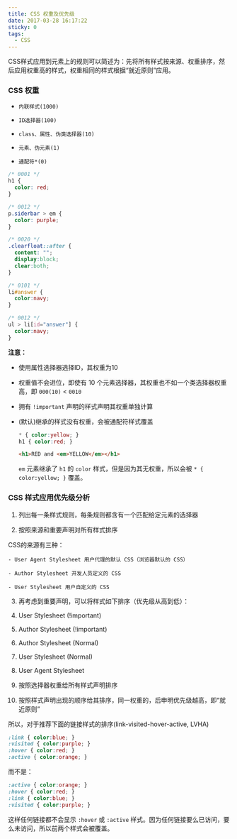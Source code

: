 ```yaml
---
title: CSS 权重及优先级
date: 2017-03-28 16:17:22
sticky: 0
tags:
  - CSS
---
```


CSS样式应用到元素上的规则可以简述为：先将所有样式按来源、权重排序，然后应用权重高的样式，权重相同的样式根据“就近原则”应用。

<!-- more -->

### CSS 权重

- `内联样式(1000)`

- `ID选择器(100)`

- `class、属性、伪类选择器(10)`

- `元素、伪元素(1)`

- `通配符*(0)`

```css
/* 0001 */
h1 {
  color: red;
}

/* 0012 */
p.siderbar > em {
  color: purple;
}

/* 0020 */
.clearfloat::after {
  content: "";
  display:block;
  clear:both;
}

/* 0101 */
li#answer {
  color:navy;
}

/* 0012 */
ul > li[id="answer"] {
  color:navy;
}
```

**注意：**

- 使用属性选择器选择ID，其权重为10

- 权重值不会进位，即使有 10 个元素选择器，其权重也不如一个类选择器权重高，即 `000(10)` < `0010`

- 拥有 `!important` 声明的样式声明其权重单独计算

- (默认)继承的样式没有权重，会被通配符样式覆盖

  ```css
  * { color:yellow; }
  h1 { color:red; }
  ```

  ```html
  <h1>RED and <em>YELLOW</em></h1>
  ```

  `em` 元素继承了 `h1` 的 `color` 样式，但是因为其无权重，所以会被 `* { color:yellow; }` 覆盖。

### CSS 样式应用优先级分析

1. 列出每一条样式规则，每条规则都含有一个匹配给定元素的选择器

2. 按照来源和重要声明对所有样式排序

  CSS的来源有三种：

    - User Agent Stylesheet 用户代理的默认 CSS（浏览器默认的 CSS）

    - Author Stylesheet 开发人员定义的 CSS

    - User Stylesheet 用户自定义的 CSS

3. 再考虑到重要声明，可以将样式如下排序（优先级从高到低）：

  1. User Stylesheet (!important)

  2. Author Stylesheet (!important)

  3. Author Stylesheet (Normal)

  4. User Stylesheet (Normal)

  5. User Agent Stylesheet

4. 按照选择器权重给所有样式声明排序

5. 按照样式声明出现的顺序给其排序，同一权重的，后申明优先级越高，即“就近原则”

  所以，对于推荐下面的链接样式的排序(link-visited-hover-active, LVHA)

  ```css
  :link { color:blue; }
  :visited { color:purple; }
  :hover { color:red; }
  :active { color:orange; }
  ```

  而不是：

  ```css
  :active { color:orange; }
  :hover { color:red; }
  :link { color:blue; }
  :visited { color:purple; }
  ```

  这样任何链接都不会显示 `:hover` 或 `:active` 样式。因为任何链接要么已访问，要么未访问，所以前两个样式会被覆盖。